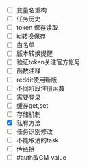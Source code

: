 - [ ] 变量名重构
- [ ] 任务历史
- [ ] token 保存读取
- [ ] id转换保存
- [ ] 白名单
- [ ] 版本转换提醒
- [ ] 验证token关注官方帐号
- [ ] 函数注释
- [ ] reddit使用新版
- [ ] 不同阶段注册函数
- [ ] 需要登录
- [ ] 缓存get,set
- [ ] 存储机制
- [x] 私有方法
- [ ] 任务识别修改
- [ ] 不能取消的task
- [ ] 传链接
- [ ] #auth改GM_value
